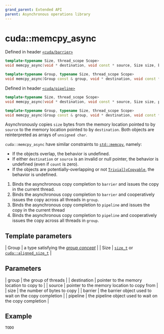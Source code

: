 ```yaml
---
grand_parent: Extended API
parent: Asynchronous operations library
---
```


# cuda::**memcpy_async**

Defined in header [`<cuda/barrier>`](../../api/synchronization_library/barrier.md)

```c++
template<typename Size, thread_scope Scope>
void memcpy_async(void * destination, void const * source, Size size, barrier<Scope> & barrier);                        // (1)

template<typename Group, typename Size, thread_scope Scope>
void memcpy_async(Group const & group, void * destination, void const * source, Size size, barrier<Scope> & barrier);   // (2)
```

Defined in header [`<cuda/pipeline>`](../headers/pipeline.md)

```c++
template<typename Size, thread_scope Scope>
void memcpy_async(void * destination, void const * source, Size size, pipeline<Scope> & pipeline);                      // (3)

template<typename Group, typename Size, thread_scope Scope>
void memcpy_async(Group const & group, void * destination, void const * source, Size size, pipeline<Scope> & pipeline); // (4)
```

Asynchronously copies `size` bytes from the memory location pointed to by `source` to the memory location pointed to by `destination`.
Both objects are reinterpreted as arrays of `unsigned char`.

`cuda::memcpy_async` have similar constraints to [`std::memcpy`](https://en.cppreference.com/w/cpp/string/byte/memcpy), namely:
* If the objects overlap, the behavior is undefined.
* If either `destination` or `source` is an invalid or null pointer, the behavior is undefined (even if `count` is zero).
* If the objects are potentially-overlapping or not [`TriviallyCopyable`](https://en.cppreference.com/w/cpp/named_req/TriviallyCopyable),
  the behavior is undefined.

1. Binds the asynchronous copy completion to `barrier` and issues the copy in the current thread.
2. Binds the asynchronous copy completion to `barrier` and cooperatively issues the copy across all threads in `group`.
3. Binds the asynchronous copy completion to `pipeline` and issues the copy in the current thread
4. Binds the asynchronous copy completion to `pipeline` and cooperatively issues the copy across all threads in `group`.

## Template parameters

| Group | a type satisfying the [_group concept_](http://LINK-TODO)                                                 |
| Size  | [`size_t`](https://en.cppreference.com/w/c/types/size_t) or [`cuda::aligned_size_t`](./aligned_size_t.md) |

## Parameters

| group       | the group of threads                                    |
| destination | pointer to the memory location to copy to               |
| source      | pointer to the memory location to copy from             |
| size        | the number of bytes to copy                             |
| barrier     | the barrier object used to wait on the copy completion  |
| pipeline    | the pipeline object used to wait on the copy completion |

## Example

```c++
TODO
```
